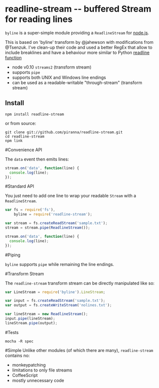 # readline-stream -- buffered Stream for reading lines

`byline` is a super-simple module providing a `ReadlineStream` for [node.js](http://nodejs.org/).

This is based on 'byline' transform by @jahewson with modifications from @Tsenzuk.
I've clean-up their code and used a better RegEx that allow to include breaklines
and have a behaviour more similar to Python [readline function](https://docs.python.org/2.4/lib/bltin-file-objects.html)

- node v0.10 `streams2` (transform stream)
- supports `pipe`
- supports both UNIX and Windows line endings
- can be used as a readable-writable "through-stream" (transform stream)

## Install

    npm install readline-stream

or from source:

    git clone git://github.com/piranna/readline-stream.git
	cd readline-stream
	npm link

#Convenience API

The `data` event then emits lines:

```javascript
stream.on('data', function(line) {
  console.log(line);
});
```

#Standard API
    
You just need to add one line to wrap your readable `Stream` with a `ReadlineStream`.

```javascript
var fs = require('fs'),	
    byline = require('readline-stream');

var stream = fs.createReadStream('sample.txt');
stream = stream.pipe(ReadlineStream());

stream.on('data', function(line) {
  console.log(line);
});
```

#Piping

`byline` supports `pipe` while remaining the line endings.

#Transform Stream

The `readline-stream` transform stream can be directly manipulated like so:

```javascript
var LineStream = require('byline').LineStream;

var input = fs.createReadStream('sample.txt');
var output = fs.createWriteStream('nolines.txt');

var lineStream = new ReadlineStream();
input.pipe(lineStream);
lineStream.pipe(output);

```

#Tests

    mocha -R spec


#Simple
Unlike other modules (of which there are many), `readline-stream` contains no:

- monkeypatching
- limitations to only file streams
- CoffeeScript
- mostly unnecessary code
